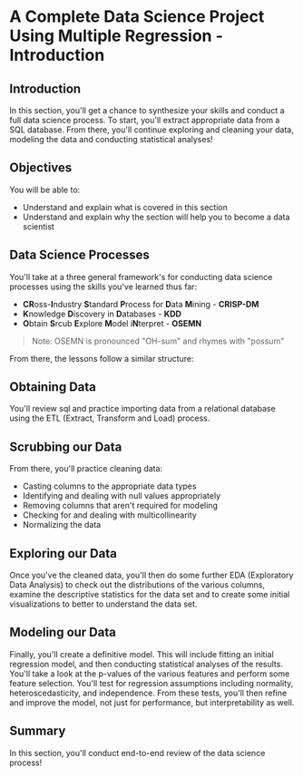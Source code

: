 
# A Complete Data Science Project Using Multiple Regression - Introduction

## Introduction

In this section, you'll get a chance to synthesize your skills and conduct a full data science process. To start, you'll extract appropriate data from a SQL database. From there, you'll continue exploring and cleaning your data, modeling the data and conducting statistical analyses!

## Objectives
You will be able to:
* Understand and explain what is covered in this section
* Understand and explain why the section will help you to become a data scientist

## Data Science Processes

You'll take at a three general framework's for conducting data science processes using the skills you've learned thus far:  
* **CR**oss-**I**ndustry **S**tandard **P**rocess for **D**ata **M**ining - **CRISP-DM**
* **K**nowledge **D**iscovery in **D**atabases - **KDD** 
* **O**btain **S**rcub **E**xplore **M**odel i**N**terpret - **OSEMN**

> Note: OSEMN is pronounced "OH-sum" and rhymes with "possum"

From there, the lessons follow a similar structure:

## Obtaining Data

You'll review sql and practice importing data from a relational database using the ETL (Extract, Transform and Load) process.

## Scrubbing our Data

From there, you'll practice cleaning data:
* Casting columns to the appropriate data types
* Identifying and dealing with null values appropriately
* Removing columns that aren't required for modeling
* Checking for and dealing with multicollinearity
* Normalizing the data

## Exploring our Data

Once you've the cleaned data, you'll then do some further EDA (Exploratory Data Analysis) to check out the distributions of the various columns, examine the descriptive statistics for the data set and to create some initial visualizations to better to understand the data set.

## Modeling our Data

Finally, you'll create a definitive model. This will include fitting an initial regression model, and then conducting statistical analyses of the results. You'll take a look at the p-values of the various features and perform some feature selection. You'll test for regression assumptions including normality, heteroscedasticity, and independence. From these tests, you'll then refine and improve the model, not just for performance, but interpretability as well.

## Summary

In this section, you'll conduct end-to-end review of the data science process!
